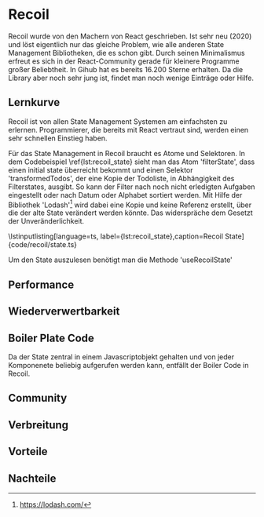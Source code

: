# Recoil
Recoil wurde von den Machern von React geschrieben. Ist sehr neu (2020) und löst eigentlich nur das gleiche Problem, wie alle anderen State Management Bibliotheken, die es schon gibt.
Durch seinen Minimalismus erfreut es sich in der React-Community gerade für kleinere Programme großer Beliebtheit. In Gihub hat es bereits 16.200 Sterne erhalten. Da die Library aber noch sehr jung ist, findet man noch wenige Einträge oder Hilfe.

## Lernkurve

Recoil ist von allen State Management Systemen am einfachsten zu erlernen. Programmierer, die bereits mit React vertraut sind, werden einen sehr schnellen Einstieg haben.

Für das State Management in Recoil braucht es Atome und Selektoren. In dem Codebeispiel \ref{lst:recoil_state} sieht man das Atom 'filterState', dass einen initial state überreicht bekommt und einen Selektor 'transformedTodos', der eine Kopie der Todoliste, in Abhängigkeit des Filterstates, ausgibt. So kann der Filter nach noch nicht erledigten Aufgaben eingestellt oder nach Datum oder Alphabet sortiert werden.
Mit Hilfe der Bibliothek 'Lodash'[^1] wird dabei eine Kopie und keine Referenz erstellt, über die der alte State verändert werden könnte. Das widerspräche dem Gesetzt der Unveränderlichkeit.

\lstinputlisting[language=ts, label={lst:recoil_state},caption=Recoil State]{code/recoil/state.ts}

Um den State auszulesen benötigt man die Methode 'useRecoilState'

## Performance


## Wiederverwertbarkeit

## Boiler Plate Code
Da der State zentral in einem Javascriptobjekt gehalten und von jeder Komponenete beliebig aufgerufen werden kann, entfällt der Boiler Code in Recoil.

## Community

## Verbreitung

## Vorteile

## Nachteile


[^1]: https://lodash.com/